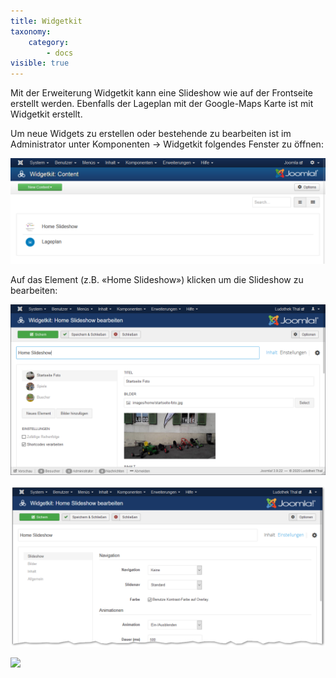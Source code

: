```yaml
---
title: Widgetkit
taxonomy:
    category:
        - docs
visible: true
---
```


Mit der Erweiterung Widgetkit kann eine Slideshow wie auf der Frontseite erstellt werden. Ebenfalls der Lageplan mit der Google-Maps Karte ist mit Widgetkit erstellt.

Um neue Widgets zu erstellen oder bestehende zu bearbeiten ist im Administrator unter Komponenten → Widgetkit folgendes Fenster zu öffnen:

![webseite_backend_widgetkit](../../images/webseite_backend_widgetkit.png)

Auf das Element (z.B. «Home Slideshow») klicken um die Slideshow zu bearbeiten:

![webseite_backend_widgetkit_bearbeiten](../../images/webseite_backend_widgetkit_bearbeiten.png?classes=caption "Im Inhalts-Fenster der Slideshow können Bilder hinzugefügt, neu sortiert oder gelöscht werden.")


![webseite_backend_widgetkit_slideshow](../../images/webseite_backend_widgetkit_slideshow.png?classes=caption "Über die Optionen im Einstellungen-Fenster wird die Darstellung des Widgets kontrolliert")

![](../../../images/)

